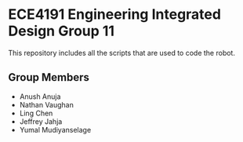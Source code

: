 # ECE4191 Engineering Integrated Design Group 11
This repository includes all the scripts that are used to code the robot.
## Group Members
* Anush Anuja
* Nathan Vaughan
* Ling Chen 
* Jeffrey Jahja
* Yumal Mudiyanselage